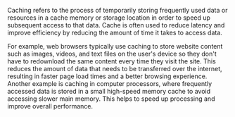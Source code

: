 

Caching refers to the process of temporarily storing frequently used data or resources in a cache memory or storage location in order to speed up subsequent access to that data. Cache is often used to reduce latency and improve efficiency by reducing the amount of time it takes to access data.

For example, web browsers typically use caching to store website content such as images, videos, and text files on the user's device so they don't have to redownload the same content every time they visit the site. This reduces the amount of data that needs to be transferred over the internet, resulting in faster page load times and a better browsing experience. Another example is caching in computer processors, where frequently accessed data is stored in a small high-speed memory cache to avoid accessing slower main memory. This helps to speed up processing and improve overall performance.